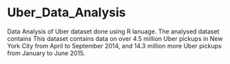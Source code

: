 # Uber_Data_Analysis
Data Analysis of Uber dataset done using R lanuage. The analysed dataset contains This dataset contains data on over 4.5 million Uber pickups in New York City from April to September 2014, and 14.3 million more Uber pickups from January to June 2015.
